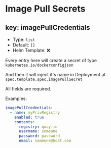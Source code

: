 # Image Pull Secrets

## key: imagePullCredentials

- Type: `list`
- Default: `[]`
- Helm Template: ❌

Every entry here will create a secret of type `kubernetes.io/dockerconfigjson`

And then it will inject it's name in Deployment at `spec.template.spec.imagePullSecret`

All fields are required.

Examples:

```yaml
imagePullCredentials:
  - name: myPrivRegistry
    enabled: true
    contents:
      registry: quay.io
      username: someone
      password: password
      email: someone@host.com
```
